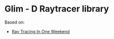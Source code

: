 # Glim - D Raytracer library

Based on:
- [Ray Tracing In One Weekend](https://raytracing.github.io/)
